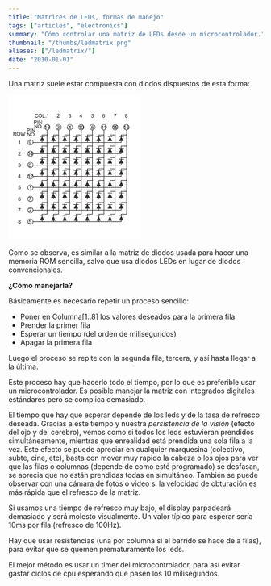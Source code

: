 ```yaml
---
title: "Matrices de LEDs, formas de manejo"
tags: ["articles", "electronics"]
summary: "Cómo controlar una matriz de LEDs desde un microcontrolador."
thumbnail: "/thumbs/ledmatrix.png"
aliases: ["/ledmatrix/"]
date: "2010-01-01"
---
```

Una matriz suele estar compuesta con diodos dispuestos de esta forma:

![Esquema de una matriz de diodos LED](/images/matrizinterna.png)

Como se observa, es similar a la matriz de diodos usada para hacer una memoria ROM sencilla, salvo que usa diodos LEDs en lugar de diodos convencionales.

**¿Cómo manejarla?**

Básicamente es necesario repetir un proceso sencillo:

* Poner en Columna[1..8] los valores deseados para la primera fila
* Prender la primer fila
* Esperar un tiempo (del orden de milisegundos)
* Apagar la primera fila

Luego el proceso se repite con la segunda fila, tercera, y así hasta llegar a la última.

Este proceso hay que hacerlo todo el tiempo, por lo que es preferible usar un microcontrolador. Es posible manejar la matriz con integrados digitales estándares pero se complica demasiado.

El tiempo que hay que esperar depende de los leds y de la tasa de refresco deseada. Gracias a este tiempo y nuestra *persistencia de la visión* (efecto del ojo y del cerebro), vemos como si todos los leds estuvieran prendidos simultáneamente, mientras que enrealidad está prendida una sola fila a la vez. Este efecto se puede apreciar en cualquier marquesina (colectivo, subte, cine, etc), basta con mover muy rapido la cabeza o los ojos para ver que las filas o columnas (depende de como esté programado) se desfasan, se aprecia que no están prendidas todas en simultáneo. También se puede observar con una cámara de fotos o video si la velocidad de obturación es más rápida que el refresco de la matriz.

Si usamos una tiempo de refresco muy bajo, el display parpadeará demasiado y será molesto visualmente. Un valor típico para esperar sería 10ms por fila (refresco de 100Hz).

Hay que usar resistencias (una por columna si el barrido se hace de a filas), para evitar que se quemen prematuramente los leds.

El mejor método es usar un timer del microcontrolador, para así evitar gastar ciclos de cpu esperando que pasen los 10 milisegundos. 

